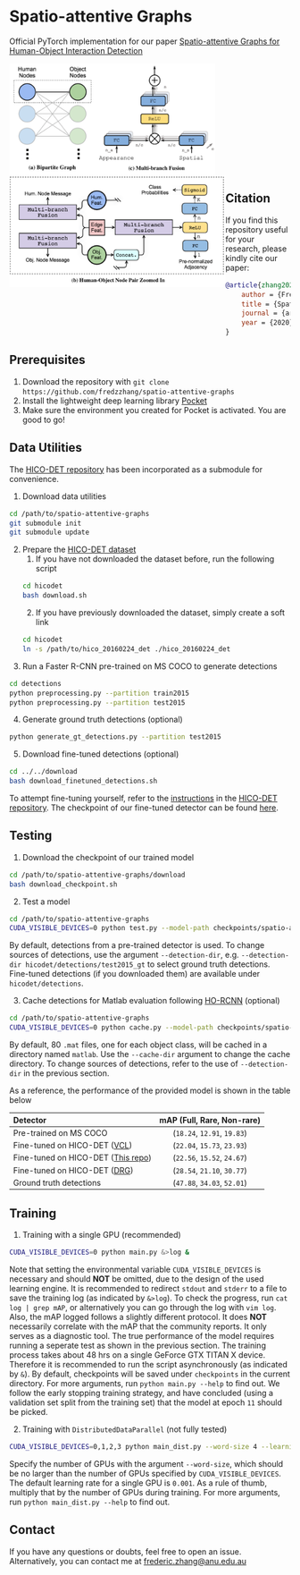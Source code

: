 # Spatio-attentive Graphs

Official PyTorch implementation for our paper [Spatio-attentive Graphs for Human-Object Interaction Detection](https://arxiv.org/pdf/2012.06060.pdf)

<img src="./assets/bipartite_graph.png" alt="bipartite_graph" height="200" align="left"/>
<img src="./assets/zoom_in.png" alt="zoom_in" height="200" align="left"/>
<img src="./assets/mutibranch_fusion.png" alt="mutibranch_fusion" height="200" align="center"/>

## Citation

If you find this repository useful for your research, please kindly cite our paper:

```bibtex
@article{zhang2020,
	author = {Frederic Z. Zhang and Dylan Campbell and Stephen Gould},
	title = {Spatio-attentive Graphs for Human-Object Interaction Detection},
	journal = {arXiv preprint arXiv:2012.06060},
	year = {2020}
}
```

## Prerequisites

1. Download the repository with `git clone https://github.com/fredzzhang/spatio-attentive-graphs`
2. Install the lightweight deep learning library [Pocket](https://github.com/fredzzhang/pocket)
3. Make sure the environment you created for Pocket is activated. You are good to go!

## Data Utilities

The [HICO-DET repository](https://github.com/fredzzhang/hicodet) has been incorporated as a submodule for convenience.
1. Download data utilities
```bash
cd /path/to/spatio-attentive-graphs
git submodule init
git submodule update
```
2. Prepare the [HICO-DET dataset](https://drive.google.com/open?id=1QZcJmGVlF9f4h-XLWe9Gkmnmj2z1gSnk)
    1. If you have not downloaded the dataset before, run the following script
    ```bash
    cd hicodet
    bash download.sh
    ```
    2. If you have previously downloaded the dataset, simply create a soft link
    ```bash
    cd hicodet
    ln -s /path/to/hico_20160224_det ./hico_20160224_det
    ```
3. Run a Faster R-CNN pre-trained on MS COCO to generate detections
```bash
cd detections
python preprocessing.py --partition train2015
python preprocessing.py --partition test2015
```
4. Generate ground truth detections (optional)
```bash
python generate_gt_detections.py --partition test2015 
```
5. Download fine-tuned detections (optional)
```bash
cd ../../download
bash download_finetuned_detections.sh
```
To attempt fine-tuning yourself, refer to the [instructions](https://github.com/fredzzhang/hicodet/tree/main/detections#fine-tune-the-detector-on-hico-det) in the [HICO-DET repository](https://github.com/fredzzhang/hicodet). The checkpoint of our fine-tuned detector can be found [here](https://drive.google.com/file/d/11lS2BQ_In-22Q-SRTRjRQaSLg9nSim9h/view?usp=sharing).

## Testing

1. Download the checkpoint of our trained model
```bash
cd /path/to/spatio-attentive-graphs/download
bash download_checkpoint.sh
```
2. Test a model
```bash
cd /path/to/spatio-attentive-graphs
CUDA_VISIBLE_DEVICES=0 python test.py --model-path checkpoints/spatio-attentive-graph-hicodet-e11.pt
```
By default, detections from a pre-trained detector is used. To change sources of detections, use the argument `--detection-dir`, e.g. `--detection-dir hicodet/detections/test2015_gt` to select ground truth detections. Fine-tuned detections (if you downloaded them) are available under `hicodet/detections`.

3. Cache detections for Matlab evaluation following [HO-RCNN](https://github.com/ywchao/ho-rcnn) (optional)
```bash
cd /path/to/spatio-attentive-graphs
CUDA_VISIBLE_DEVICES=0 python cache.py --model-path checkpoints/spatio-attentive-graph-hicodet-e11.pt
```
By default, 80 `.mat` files, one for each object class, will be cached in a directory named `matlab`. Use the `--cache-dir` argument to change the cache directory. To change sources of detections, refer to the use of `--detection-dir` in the previous section.

As a reference, the performance of the provided model is shown in the table below

|Detector|mAP (Full, Rare, Non-rare)|
|:-|:-:|
|Pre-trained on MS COCO|(`18.24`, `12.91`, `19.83`)|
|Fine-tuned on HICO-DET ([VCL](https://github.com/zhihou7/VCL))|(`22.04`, `15.73`, `23.93`)|
|Fine-tuned on HICO-DET ([This repo](https://github.com/fredzzhang/hicodet))|(`22.56`, `15.52`, `24.67`)|
|Fine-tuned on HICO-DET ([DRG](https://github.com/vt-vl-lab/DRG))|(`28.54`, `21.10`, `30.77`)|
|Ground truth detections|(`47.88`, `34.03`, `52.01`)|

## Training

1. Training with a single GPU (recommended)
```bash
CUDA_VISIBLE_DEVICES=0 python main.py &>log &
```
Note that setting the environmental variable `CUDA_VISIBLE_DEVICES` is necessary and should __NOT__ be omitted, due to the design of the used learning engine. It is recommended to redirect `stdout` and `stderr` to a file to save the training log (as indicated by `&>log`). To check the progress, run `cat log | grep mAP`, or alternatively you can go through the log with `vim log`. Also, the mAP logged follows a slightly different protocol. It does __NOT__ necessarily correlate with the mAP that the community reports. It only serves as a diagnostic tool. The true performance of the model requires running a seperate test as shown in the previous section. The training process takes about 48 hrs on a single GeForce GTX TITAN X device. Therefore it is recommended to run the script asynchronously (as indicated by `&`). By default, checkpoints will be saved under `checkpoints` in the current directory. For more arguments, run `python main.py --help` to find out. We follow the early stopping training strategy, and have concluded (using a validation set split from the training set) that the model at epoch `11` should be picked.

2. Training with `DistributedDataParallel` (not fully tested)
```bash
CUDA_VISIBLE_DEVICES=0,1,2,3 python main_dist.py --word-size 4 --learning-rate 0.004 &>log &
```
Specify the number of GPUs with the argument `--word-size`, which should be no larger than the number of GPUs specified by `CUDA_VISIBLE_DEVICES`. The default learning rate for a single GPU is `0.001`. As a rule of thumb, multiply that by the number of GPUs during training. For more arguments, run `python main_dist.py --help` to find out.

## Contact

If you have any questions or doubts, feel free to open an issue. Alternatively, you can contact me at frederic.zhang@anu.edu.au